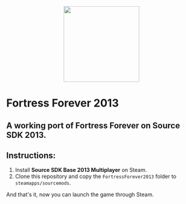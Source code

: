 <div align="center">
  <img src="https://avatars.githubusercontent.com/u/2388970" width="200" height="200">
</div>

# Fortress Forever 2013
## A working port of Fortress Forever on Source SDK 2013.
## Instructions:
 1. Install **Source SDK Base 2013 Multiplayer** on Steam.
 2. Clone this repository and copy the `FortressForever2013` folder to `steamapps/sourcemods`.
 
And that's it, now you can launch the game through Steam.